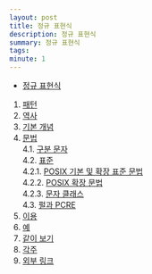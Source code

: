 ```yaml
---
layout: post
title: 정규 표현식
description: 정규 표현식
summary: 정규 표현식
tags: 
minute: 1
---
```

* [정규 표현식](https://ko.wikipedia.org/wiki/%EC%A0%95%EA%B7%9C_%ED%91%9C%ED%98%84%EC%8B%9D)    
1. [패턴](https://ko.wikipedia.org/wiki/%EC%A0%95%EA%B7%9C_%ED%91%9C%ED%98%84%EC%8B%9D#%ED%8C%A8%ED%84%B4)    
2. [역사](https://ko.wikipedia.org/wiki/%EC%A0%95%EA%B7%9C_%ED%91%9C%ED%98%84%EC%8B%9D#%EC%97%AD%EC%82%AC)    
3. [기본 개념](https://ko.wikipedia.org/wiki/%EC%A0%95%EA%B7%9C_%ED%91%9C%ED%98%84%EC%8B%9D#%EA%B8%B0%EB%B3%B8_%EA%B0%9C%EB%85%90)    
4. [문법](https://ko.wikipedia.org/wiki/%EC%A0%95%EA%B7%9C_%ED%91%9C%ED%98%84%EC%8B%9D#%EB%AC%B8%EB%B2%95)    
    4.1. [구분 문자](https://ko.wikipedia.org/wiki/%EC%A0%95%EA%B7%9C_%ED%91%9C%ED%98%84%EC%8B%9D#%EA%B5%AC%EB%B6%84_%EB%AC%B8%EC%9E%90)    
    4.2. [표준](https://ko.wikipedia.org/wiki/%EC%A0%95%EA%B7%9C_%ED%91%9C%ED%98%84%EC%8B%9D#%ED%91%9C%EC%A4%80)    
        4.2.1. [POSIX 기본 및 확장 표준 문법](https://ko.wikipedia.org/wiki/%EC%A0%95%EA%B7%9C_%ED%91%9C%ED%98%84%EC%8B%9D#POSIX_%EA%B8%B0%EB%B3%B8_%EB%B0%8F_%ED%99%95%EC%9E%A5_%ED%91%9C%EC%A4%80_%EB%AC%B8%EB%B2%95)    
        4.2.2. [POSIX 확장 문법](https://ko.wikipedia.org/wiki/%EC%A0%95%EA%B7%9C_%ED%91%9C%ED%98%84%EC%8B%9D#POSIX_%ED%99%95%EC%9E%A5_%EB%AC%B8%EB%B2%95)    
        4.2.3. [문자 클래스](https://ko.wikipedia.org/wiki/%EC%A0%95%EA%B7%9C_%ED%91%9C%ED%98%84%EC%8B%9D#%EB%AC%B8%EC%9E%90_%ED%81%B4%EB%9E%98%EC%8A%A4)    
    4.3. [펄과 PCRE](https://ko.wikipedia.org/wiki/%EC%A0%95%EA%B7%9C_%ED%91%9C%ED%98%84%EC%8B%9D#%ED%8E%84%EA%B3%BC_PCRE)    
5. [이용](https://ko.wikipedia.org/wiki/%EC%A0%95%EA%B7%9C_%ED%91%9C%ED%98%84%EC%8B%9D#%EC%9D%B4%EC%9A%A9)    
6. [예](https://ko.wikipedia.org/wiki/%EC%A0%95%EA%B7%9C_%ED%91%9C%ED%98%84%EC%8B%9D#%EC%98%88)    
7. [같이 보기](https://ko.wikipedia.org/wiki/%EC%A0%95%EA%B7%9C_%ED%91%9C%ED%98%84%EC%8B%9D#%EA%B0%99%EC%9D%B4_%EB%B3%B4%EA%B8%B0)    
8. [각주](https://ko.wikipedia.org/wiki/%EC%A0%95%EA%B7%9C_%ED%91%9C%ED%98%84%EC%8B%9D#%EA%B0%81%EC%A3%BC)    
9. [외부 링크](https://ko.wikipedia.org/wiki/%EC%A0%95%EA%B7%9C_%ED%91%9C%ED%98%84%EC%8B%9D#%EC%99%B8%EB%B6%80_%EB%A7%81%ED%81%AC)    
